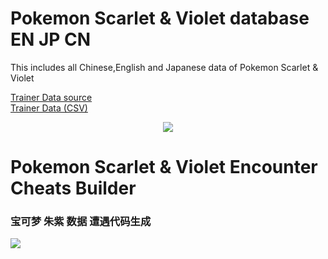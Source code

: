 # Pokemon Scarlet & Violet database EN JP CN
This includes all Chinese,English and Japanese data of Pokemon Scarlet & Violet

<a href="https://docs.google.com/spreadsheets/d/16XSoEjfAyWhvqUV8t2TZR_RD8Qceb4RVYbR5njS8aHk/edit#gid=0" target="_blank" title="">Trainer Data source</a><br>
<a href="https://github.com/Ruimusume/PMSV/blob/main/Trainer%20Data.txt" target="_blank" title="">Trainer Data (CSV)</a>

<div align="center"><img src="https://store-jp.nintendo.com/on/demandware.static/-/Library-Sites-MNSSharedLibrary/ja_JP/dw1375deab/220602_pokemonsv.jpg"/></div>

# Pokemon Scarlet & Violet Encounter Cheats Builder
### 宝可梦 朱紫 数据 遭遇代码生成
<img src="https://livedoor.blogimg.jp/ruimusume/imgs/f/2/f267f5d2.png"/>
